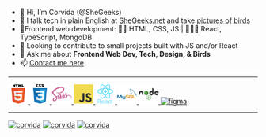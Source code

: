 - 👋 Hi, I’m Corvida (@SheGeeks)
- 👀 I talk tech in plain English at [SheGeeks.net](https://shegeeks.net) and take [pictures of birds](https://shegeeks.net/prints)
- 🌱Frontend web development: 💪🏿 HTML, CSS, JS | 🏋🏿‍♀️ React, TypeScript, MongoDB
- 💞️ Looking to contribute to small projects built with JS and/or React
- 💬 Ask me about **Frontend Web Dev, Tech, Design, & Birds**
- 📫 [Contact me here](https://dev.shegeeks.net)

----------
<p align="left"> <a href="https://www.w3.org/html/" target="_blank"> <img src="https://raw.githubusercontent.com/devicons/devicon/master/icons/html5/html5-original-wordmark.svg" alt="html5" width="40" height="40"/> </a> <a href="https://www.w3schools.com/css/" target="_blank"> <img src="https://raw.githubusercontent.com/devicons/devicon/master/icons/css3/css3-original-wordmark.svg" alt="css3" width="40" height="40"/> </a> <a href="https://sass-lang.com" target="_blank"> <img src="https://raw.githubusercontent.com/devicons/devicon/master/icons/sass/sass-original.svg" alt="sass" width="40" height="40"/> </a> <a href="https://developer.mozilla.org/en-US/docs/Web/JavaScript" target="_blank"> <img src="https://raw.githubusercontent.com/devicons/devicon/master/icons/javascript/javascript-original.svg" alt="javascript" width="40" height="40"/> </a> <a href="https://reactjs.org/" target="_blank"> <img src="https://raw.githubusercontent.com/devicons/devicon/master/icons/react/react-original-wordmark.svg" alt="react" width="40" height="40"/> </a>  <a href="https://www.mysql.com/" target="_blank"> <img src="https://raw.githubusercontent.com/devicons/devicon/master/icons/mysql/mysql-original-wordmark.svg" alt="mysql" width="40" height="40"/> </a> <a href="https://nodejs.org" target="_blank"> <img src="https://raw.githubusercontent.com/devicons/devicon/master/icons/nodejs/nodejs-original-wordmark.svg" alt="nodejs" width="40" height="40"/> </a> <a href="https://www.figma.com/" target="_blank"> <img src="https://www.vectorlogo.zone/logos/figma/figma-icon.svg" alt="figma" width="40" height="40"/> </a> </p>

----------

<p align="left">
<a href="https://codepen.io/corvida" target="blank"><img align="center" src="https://cdn.jsdelivr.net/npm/simple-icons@3.0.1/icons/codepen.svg" alt="corvida" height="30" width="40" /></a>
<a href="https://twitter.com/corvida" target="blank"><img align="center" src="https://cdn.jsdelivr.net/npm/simple-icons@3.0.1/icons/twitter.svg" alt="corvida" height="30" width="40" /></a>
<a href="https://linkedin.com/in/corvida" target="blank"><img align="center" src="https://cdn.jsdelivr.net/npm/simple-icons@3.0.1/icons/linkedin.svg" alt="corvida" height="30" width="40" /></a>
</p>

<!---
SheGeeks/SheGeeks is a ✨ special ✨ repository because its `README.md` (this file) appears on your GitHub profile.
You can click the Preview link to take a look at your changes.
--->
